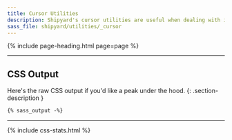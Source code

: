 ```yaml
---
title: Cursor Utilities
description: Shipyard's cursor utilities are useful when dealing with interactive content.
sass_file: shipyard/utilities/_cursor
---
```


{% include page-heading.html page=page %}

---

## CSS Output
Here's the raw CSS output if you'd like a peak under the hood.
{: .section-description }

```css
{% sass_output -%}
```

---

{% include css-stats.html %}
